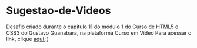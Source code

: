 # Sugestao-de-Videos
Desafio criado durante o capítulo 11 do módulo 1 do Curso de HTML5 e CSS3 do Gustavo Guanabara, na plataforma Curso em Vídeo
Para acessar o link, clique <a href= index.html> aqui </a> :)
